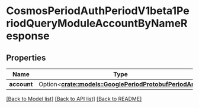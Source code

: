 # CosmosPeriodAuthPeriodV1beta1PeriodQueryModuleAccountByNameResponse

## Properties

Name | Type | Description | Notes
------------ | ------------- | ------------- | -------------
**account** | Option<[**crate::models::GooglePeriodProtobufPeriodAny**](google.protobuf.Any.md)> |  | [optional]

[[Back to Model list]](../README.md#documentation-for-models) [[Back to API list]](../README.md#documentation-for-api-endpoints) [[Back to README]](../README.md)


